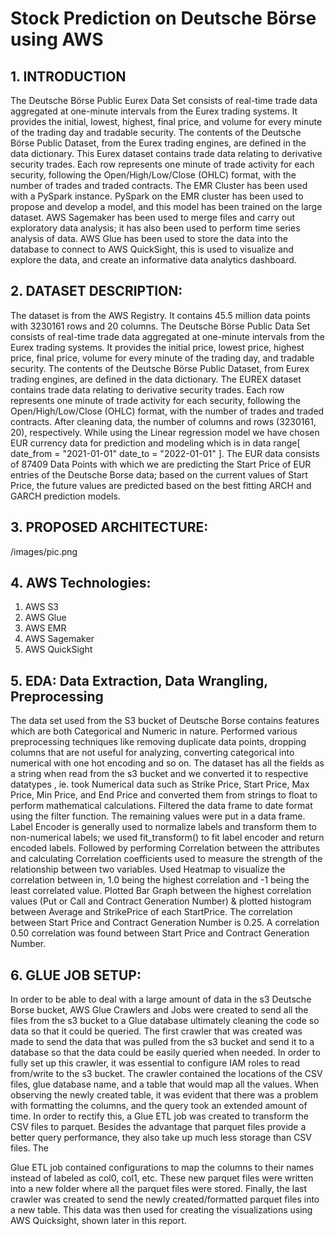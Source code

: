 # Stock Prediction on Deutsche Börse using AWS

## 1. INTRODUCTION
The Deutsche Börse Public Eurex Data Set consists of real-time trade data aggregated at one-minute intervals from the Eurex trading systems. It provides the initial, lowest, highest, final price, and volume for every minute of the trading day and tradable security. The contents of the Deutsche Börse Public Dataset, from the Eurex trading engines, are defined in the data dictionary. This Eurex dataset contains trade data relating to derivative security trades. Each row represents one minute of trade activity for each security, following the Open/High/Low/Close (OHLC) format, with the number of trades and traded contracts. The EMR Cluster has been used with a PySpark instance. PySpark on the EMR cluster has been used to propose and develop a model, and this model has been trained on the large dataset. AWS Sagemaker has been used to merge files and carry out exploratory data analysis; it has also been used to perform time series analysis of data. AWS Glue has been used to store the data into the database to connect to AWS QuickSight, this is used to visualize and explore the data, and create an informative data analytics dashboard.


## 2. DATASET DESCRIPTION:
The dataset is from the AWS Registry. It contains 45.5 million data points with 3230161 rows and 20 columns. The Deutsche Börse Public Data Set consists of real-time trade data aggregated at one-minute intervals from the Eurex trading systems. It provides the initial price, lowest price, highest price, final price, volume for every minute of the trading day, and tradable
security. The contents of the Deutsche Börse Public Dataset, from Eurex trading engines, are defined in the data dictionary. The EUREX dataset contains trade data relating to derivative security trades. Each row represents one minute of trade activity for each security, following the Open/High/Low/Close (OHLC) format, with the number of trades and traded contracts. After cleaning data, the number of columns and rows (3230161, 20), respectively. While using the Linear regression model we have chosen EUR currency data for prediction and modeling which is in data range[ date_from = "2021-01-01" date_to = "2022-01-01" ]. The EUR data consists of 87409 Data Points with which we are predicting the Start Price of EUR entries of the Deutsche Borse data; based on the current values of Start Price, the future values are predicted based on the best fitting ARCH and GARCH prediction models.

## 3. PROPOSED ARCHITECTURE: 

/images/pic.png

## 4. AWS Technologies:
 1.  AWS S3 
 2.  AWS Glue
 3.  AWS EMR
 4. AWS Sagemaker
 5. AWS QuickSight

## 5. EDA: Data Extraction, Data Wrangling, Preprocessing

The data set used from the S3 bucket of Deutsche Borse contains features which are both Categorical and Numeric in nature. Performed various preprocessing techniques like removing duplicate data points, dropping columns that are not useful for analyzing, converting categorical into numerical with one hot encoding and so on. The dataset has all the fields as a string when read from the s3 bucket and we converted it to respective datatypes , ie. took Numerical data such as Strike Price, Start Price, Max Price, Min Price, and End Price and converted them from strings to float to perform mathematical calculations. Filtered the data frame to date format using the filter function. The remaining values were put in a data frame. Label Encoder is generally used to normalize labels and transform them to non-numerical labels; we used fit_transform() to fit label encoder and return encoded labels. Followed by performing Correlation between the attributes and calculating Correlation coefficients used to measure the strength of the relationship between two variables. Used Heatmap to visualize the correlation between in, 1.0 being the highest correlation and -1 being the least correlated value. Plotted Bar Graph between the highest correlation values (Put or Call and Contract Generation Number) & plotted histogram between Average and StrikePrice of each StartPrice. The correlation between Start Price and Contract Generation Number is 0.25. A correlation 0.50 correlation was found between Start Price and Contract Generation Number.


## 6.  GLUE JOB SETUP:
In order to be able to deal with a large amount of data in the s3 Deutsche Borse bucket, AWS Glue Crawlers and Jobs were created to send all the files from the s3 bucket to a Glue database ultimately cleaning the code so data so that it could be queried. The first crawler that was created was made to send the data that was pulled from the s3 bucket and send it to a database so that the data could be easily queried when needed. In order to fully set up this crawler, it was essential to configure IAM roles to read from/write to the s3 bucket. The crawler contained the locations of the CSV files, glue database name, and a table that would map all the values. When observing the newly created table, it was evident that there was a problem with formatting the columns, and the query took an extended amount of time. In order to rectify this, a Glue ETL job was created to transform the CSV files to parquet. Besides the advantage that parquet files provide a better query performance, they also take up much less storage than CSV files. The
 
Glue ETL job contained configurations to map the columns to their names instead of labeled as col0, col1, etc. These new parquet files were written into a new folder where all the parquet files were stored. Finally, the last crawler was created to send the newly created/formatted parquet files into a new table. This data was then used for creating the visualizations using AWS Quicksight, shown later in this report.

